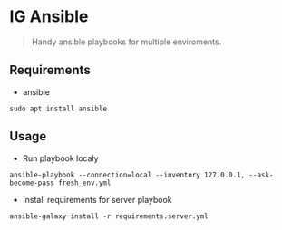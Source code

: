 # IG Ansible

> Handy ansible playbooks for multiple enviroments.

## Requirements

 - ansible
```
sudo apt install ansible
```

## Usage

 - Run playbook localy

```
ansible-playbook --connection=local --inventory 127.0.0.1, --ask-become-pass fresh_env.yml
```

 - Install requirements for server playbook
```
ansible-galaxy install -r requirements.server.yml
```

